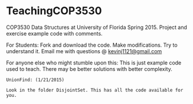 # TeachingCOP3530
COP3530 Data Structures at University of Florida Spring 2015. Project and exercise example code with comments.

For Students: 
Fork and download the code. Make modifications. Try to understand it. Email me with questions @ kevinj1121@gmail.com

For anyone else who might stumble upon this: 
This is just example code used to teach. There may be better solutions with better complexity. 


~~~~~~
UnionFind: (1/21/2015)

Look in the folder DisjointSet. This has all the code available for you.
~~~~~~
